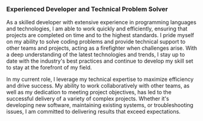 ### Experienced Developer and Technical Problem Solver

As a skilled developer with extensive experience in programming languages and technologies, I am able to work quickly and efficiently, ensuring that projects are completed on time and to the highest standards. I pride myself on my ability to solve coding problems and provide technical support to other teams and projects, acting as a firefighter when challenges arise. With a deep understanding of the latest technologies and trends, I stay up to date with the industry's best practices and continue to develop my skill set to stay at the forefront of my field.

In my current role, I leverage my technical expertise to maximize efficiency and drive success. My ability to work collaboratively with other teams, as well as my dedication to meeting project objectives, has led to the successful delivery of a variety of complex projects. Whether it's developing new software, maintaining existing systems, or troubleshooting issues, I am committed to delivering results that exceed expectations.
